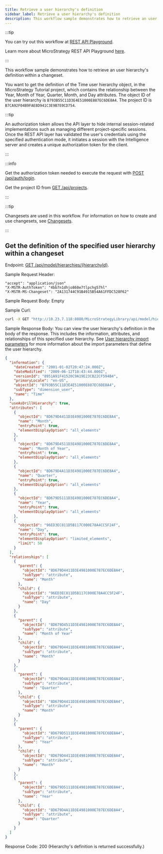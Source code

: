 ```yaml
---
title: Retrieve a user hierarchy's definition
sidebar_label: Retrieve a user hierarchy's definition
description: This workflow sample demonstrates how to retrieve an user hierarchy's definition within a changeset.
---
```


<Available since="2021 Update 2" />

:::tip

You can try out this workflow at [REST API Playground](https://www.postman.com/microstrategysdk/workspace/microstrategy-rest-api/folder/16131298-6403c6f8-0173-4b2c-826c-029742877689?ctx=documentation).

Learn more about MicroStrategy REST API Playground [here](/docs/getting-started/playground.md).

:::

This workflow sample demonstrates how to retrieve an user hierarchy's definition within a changeset.

You want to get the definition of the Time user hierarchy object, in the MicroStrategy Tutorial project, which contains the relationship between the Year, Month of Year, Quarter, Month, and Day attributes. The object ID of the user hierarchy is `B793B55C11D3E4E51000E887EC6DE8A4`. The project ID is `B7CA92F04B9FAE8D941C3E9B7E0CD754`.

:::tip

An authorization token allows the API layer to hide internal session-related implementations such as managing different project-specific sessions. Once the REST API layer has validated the user's credentials using the specified authentication mode, it initiates a session with the Intelligence server and creates a unique authorization token for the client.

:::

:::info

Get the authorization token needed to execute the request with [POST /api/auth/login](https://demo.microstrategy.com/MicroStrategyLibrary/api-docs/index.html#/Authentication/postLogin).

Get the project ID from [GET /api/projects](https://demo.microstrategy.com/MicroStrategyLibrary/api-docs/index.html#/Projects/getProjects_1).

:::

:::tip

Changesets are used in this workflow. For information on how to create and use changesets, see [Changesets](/docs/common-workflows/modeling/changesets.md).

:::

## Get the definition of the specified user hierarchy within a changeset

Endpoint: [GET /api/model/hierarchies/\{hierarchyId}](https://demo.microstrategy.com/MicroStrategyLibrary/api-docs/index.html#/User%20Hierarchies/ms-getHierarchy).

Sample Request Header:

```http
"accept": "application/json"
"X-MSTR-AuthToken": "4bb7n1dhjo860e7tlpchg57hl"
"X-MSTR-MS-Changeset": "2A131744C91B4915B54A61FFDC528F62"
```

Sample Request Body: Empty

Sample Curl:

```bash
curl -X GET "http://10.23.7.118:8080/MicroStrategyLibrary/api/model/hierarchies/B793B55C11D3E4E51000E887EC6DE8A4" -H "accept: application/json" -H "X-MSTR-AuthToken": "4bb7n1dhjo860e7tlpchg57hl" -H "X-MSTR-MS-Changeset: 2A131744C91B4915B54A61FFDC528F62"
```

Sample Response Body: You can view the user hierarchy's definition in the body of the response. This includes the information, attributes, and relationships of this specified user hierarchy. See [User hierarchy import parameters](user-hierarchy-import-parameters.md) for more information about the import parameters that define the user hierarchy.

```json
{
  "information": {
    "dateCreated": "2001-01-02T20:47:24.000Z",
    "dateModified": "2009-06-12T18:43:44.000Z",
    "versionId": "8951A91F41520C9A19E23CB22CF594B4",
    "primaryLocale": "en-US",
    "objectId": "B793B55C11D3E4E51000E887EC6DE8A4",
    "subType": "dimension_user",
    "name": "Time"
  },
  "useAsDrillHierarchy": true,
  "attributes": [
    {
      "objectId": "8D679D4411D3E4981000E787EC6DE8A4",
      "name": "Month",
      "entryPoint": true,
      "elementDisplayOption": "all_elements"
    },
    {
      "objectId": "8D679D4511D3E4981000E787EC6DE8A4",
      "name": "Month of Year",
      "entryPoint": true,
      "elementDisplayOption": "all_elements"
    },
    {
      "objectId": "8D679D4A11D3E4981000E787EC6DE8A4",
      "name": "Quarter",
      "entryPoint": true,
      "elementDisplayOption": "all_elements"
    },
    {
      "objectId": "8D679D5111D3E4981000E787EC6DE8A4",
      "name": "Year",
      "entryPoint": true,
      "elementDisplayOption": "all_elements"
    },
    {
      "objectId": "96ED3EC811D5B117C000E78A4CC5F24F",
      "name": "Day",
      "entryPoint": true,
      "elementDisplayOption": "limited_elements",
      "limit": 50
    }
  ],
  "relationships": [
    {
      "parent": {
        "objectId": "8D679D4411D3E4981000E787EC6DE8A4",
        "subType": "attribute",
        "name": "Month"
      },
      "child": {
        "objectId": "96ED3EC811D5B117C000E78A4CC5F24F",
        "subType": "attribute",
        "name": "Day"
      }
    },
    {
      "parent": {
        "objectId": "8D679D4511D3E4981000E787EC6DE8A4",
        "subType": "attribute",
        "name": "Month of Year"
      },
      "child": {
        "objectId": "8D679D4411D3E4981000E787EC6DE8A4",
        "subType": "attribute",
        "name": "Month"
      }
    },
    {
      "parent": {
        "objectId": "8D679D4A11D3E4981000E787EC6DE8A4",
        "subType": "attribute",
        "name": "Quarter"
      },
      "child": {
        "objectId": "8D679D4411D3E4981000E787EC6DE8A4",
        "subType": "attribute",
        "name": "Month"
      }
    },
    {
      "parent": {
        "objectId": "8D679D5111D3E4981000E787EC6DE8A4",
        "subType": "attribute",
        "name": "Year"
      },
      "child": {
        "objectId": "8D679D4411D3E4981000E787EC6DE8A4",
        "subType": "attribute",
        "name": "Month"
      }
    },
    {
      "parent": {
        "objectId": "8D679D5111D3E4981000E787EC6DE8A4",
        "subType": "attribute",
        "name": "Year"
      },
      "child": {
        "objectId": "8D679D4A11D3E4981000E787EC6DE8A4",
        "subType": "attribute",
        "name": "Quarter"
      }
    }
  ]
}
```

Response Code: 200 (Hierarchy's definition is returned successfully.)
